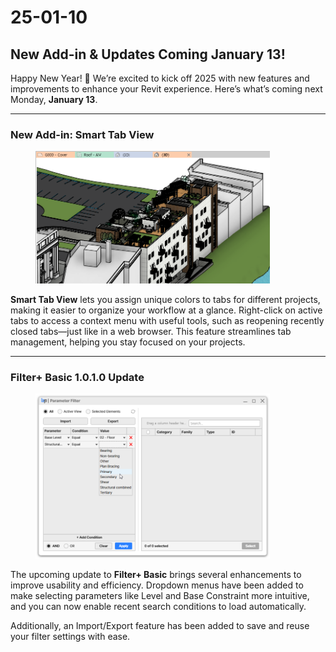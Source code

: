 # 25-01-10

## New Add-in & Updates Coming January 13!



Happy New Year! 🎉 We’re excited to kick off 2025 with new features and improvements to enhance your Revit experience. Here’s what’s coming next Monday, **January 13**.

***

### New Add-in: Smart Tab View

<figure><img src="../.gitbook/assets/image (45).png" alt="" width="375"><figcaption></figcaption></figure>

**Smart Tab View** lets you assign unique colors to tabs for different projects, making it easier to organize your workflow at a glance. Right-click on active tabs to access a context menu with useful tools, such as reopening recently closed tabs—just like in a web browser. This feature streamlines tab management, helping you stay focused on your projects.

***

### Filter+ Basic 1.0.1.0 Update

<figure><img src="../.gitbook/assets/image (46).png" alt="" width="375"><figcaption></figcaption></figure>

The upcoming update to **Filter+ Basic** brings several enhancements to improve usability and efficiency. Dropdown menus have been added to make selecting parameters like Level and Base Constraint more intuitive, and you can now enable recent search conditions to load automatically.

Additionally, an Import/Export feature has been added to save and reuse your filter settings with ease.
